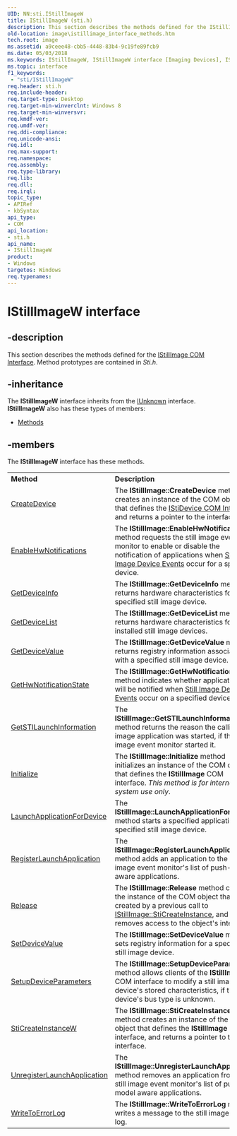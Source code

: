 ```yaml
---
UID: NN:sti.IStillImageW
title: IStillImageW (sti.h)
description: This section describes the methods defined for the IStillImage COM Interface. Method prototypes are contained in Sti.h.
old-location: image\istillimage_interface_methods.htm
tech.root: image
ms.assetid: a9ceee48-cbb5-4448-83b4-9c19fe89fcb9
ms.date: 05/03/2018
ms.keywords: IStillImageW, IStillImageW interface [Imaging Devices], IStillImageW interface [Imaging Devices],described, image.istillimage_interface_methods, sti/IStillImageW, stifnc_a737fc11-5690-49a8-b64e-82b27bb55e52.xml
ms.topic: interface
f1_keywords:
 - "sti/IStillImageW"
req.header: sti.h
req.include-header: 
req.target-type: Desktop
req.target-min-winverclnt: Windows 8
req.target-min-winversvr: 
req.kmdf-ver: 
req.umdf-ver: 
req.ddi-compliance: 
req.unicode-ansi: 
req.idl: 
req.max-support: 
req.namespace: 
req.assembly: 
req.type-library: 
req.lib: 
req.dll: 
req.irql: 
topic_type:
- APIRef
- kbSyntax
api_type:
- COM
api_location:
- sti.h
api_name:
- IStillImageW
product:
- Windows
targetos: Windows
req.typenames: 
---
```


# IStillImageW interface


## -description



This section describes the methods defined for the <a href="https://docs.microsoft.com/windows-hardware/drivers/image/istillimage-com-interface">IStillImage COM Interface</a>. Method prototypes are contained in <i>S</i><i>ti.h</i>.




## -inheritance

The <b xmlns:loc="http://microsoft.com/wdcml/l10n">IStillImageW</b> interface inherits from the <a href="https://docs.microsoft.com/windows/desktop/api/unknwn/nn-unknwn-iunknown">IUnknown</a> interface. <b>IStillImageW</b> also has these types of members:
<ul>
<li><a href="https://docs.microsoft.com/">Methods</a></li>
</ul>

## -members

The <b>IStillImageW</b> interface has these methods.
<table class="members" id="memberListMethods">
<tr>
<th align="left" width="37%">Method</th>
<th align="left" width="63%">Description</th>
</tr>
<tr data="declared;">
<td align="left" width="37%">
<a href="https://docs.microsoft.com/previous-versions/windows/hardware/drivers/ff543778(v=vs.85)">CreateDevice</a>
</td>
<td align="left" width="63%">
The <b>IStillImage::CreateDevice</b> method creates an instance of the COM object that defines the <a href="https://docs.microsoft.com/windows-hardware/drivers/image/istidevice-com-interface">IStiDevice COM Interface</a>, and returns a pointer to the interface.

</td>
</tr>
<tr data="declared;">
<td align="left" width="37%">
<a href="https://docs.microsoft.com/previous-versions/windows/hardware/drivers/ff543780(v=vs.85)">EnableHwNotifications</a>
</td>
<td align="left" width="63%">
The <b>IStillImage::EnableHwNotifications</b> method requests the still image event monitor to enable or disable the notification of applications when <a href="https://docs.microsoft.com/windows-hardware/drivers/image/still-image-device-events">Still Image Device Events</a> occur for a specified device.

</td>
</tr>
<tr data="declared;">
<td align="left" width="37%">
<a href="https://docs.microsoft.com/previous-versions/windows/hardware/drivers/ff543782(v=vs.85)">GetDeviceInfo</a>
</td>
<td align="left" width="63%">
The <b>IStillImage::GetDeviceInfo</b> method returns hardware characteristics for a specified still image device.

</td>
</tr>
<tr data="declared;">
<td align="left" width="37%">
<a href="https://docs.microsoft.com/previous-versions/windows/hardware/drivers/ff543784(v=vs.85)">GetDeviceList</a>
</td>
<td align="left" width="63%">
The <b>IStillImage::GetDeviceList</b> method returns hardware characteristics for all installed still image devices.

</td>
</tr>
<tr data="declared;">
<td align="left" width="37%">
<a href="https://docs.microsoft.com/previous-versions/windows/hardware/drivers/ff543786(v=vs.85)">GetDeviceValue</a>
</td>
<td align="left" width="63%">
The <b>IStillImage::GetDeviceValue</b> method returns registry information associated with a specified still image device.

</td>
</tr>
<tr data="declared;">
<td align="left" width="37%">
<a href="https://docs.microsoft.com/previous-versions/windows/hardware/drivers/ff543788(v=vs.85)">GetHwNotificationState</a>
</td>
<td align="left" width="63%">
The <b>IStillImage::GetHwNotificationState</b> method indicates whether applications will be notified when <a href="https://docs.microsoft.com/windows-hardware/drivers/image/still-image-device-events">Still Image Device Events</a> occur on a specified device.

</td>
</tr>
<tr data="declared;">
<td align="left" width="37%">
<a href="https://docs.microsoft.com/previous-versions/windows/hardware/drivers/ff543790(v=vs.85)">GetSTILaunchInformation</a>
</td>
<td align="left" width="63%">
The <b>IStillImage::GetSTILaunchInformation</b> method returns the reason the calling still image application was started, if the still image event monitor started it.

</td>
</tr>
<tr data="declared;">
<td align="left" width="37%">
<a href="https://docs.microsoft.com/previous-versions/windows/hardware/previsioning-framework/ff550945(v=vs.85)">Initialize</a>
</td>
<td align="left" width="63%">
The <b>IStillImage::Initialize</b> method initializes an instance of the COM object that defines the <b>IStillImage</b> COM interface. <i>This method is for internal system use only</i>.

</td>
</tr>
<tr data="declared;">
<td align="left" width="37%">
<a href="https://docs.microsoft.com/previous-versions/windows/hardware/drivers/ff543796(v=vs.85)">LaunchApplicationForDevice</a>
</td>
<td align="left" width="63%">
The <b>IStillImage::LaunchApplicationForDevice</b> method starts a specified application for a specified still image device.

</td>
</tr>
<tr data="declared;">
<td align="left" width="37%">
<a href="https://docs.microsoft.com/previous-versions/windows/hardware/drivers/ff543798(v=vs.85)">RegisterLaunchApplication</a>
</td>
<td align="left" width="63%">
The <b>IStillImage::RegisterLaunchApplication</b> method adds an application to the still image event monitor's list of push-model aware applications.

</td>
</tr>
<tr data="declared;">
<td align="left" width="37%">
<a href="https://docs.microsoft.com/previous-versions/windows/hardware/drivers/ff543799(v=vs.85)">Release</a>
</td>
<td align="left" width="63%">
The <b>IStillImage::Release</b> method closes the instance of the COM object that was created by a previous call to <a href="https://docs.microsoft.com/previous-versions/windows/hardware/drivers/ff543804(v=vs.85)">IStillImage::StiCreateInstance</a>, and removes access to the object's interface.

</td>
</tr>
<tr data="declared;">
<td align="left" width="37%">
<a href="https://docs.microsoft.com/previous-versions/windows/hardware/drivers/ff543801(v=vs.85)">SetDeviceValue</a>
</td>
<td align="left" width="63%">
The <b>IStillImage::SetDeviceValue</b> method sets registry information for a specified still image device.

</td>
</tr>
<tr data="declared;">
<td align="left" width="37%">
<a href="https://docs.microsoft.com/previous-versions/windows/hardware/drivers/ff543803(v=vs.85)">SetupDeviceParameters</a>
</td>
<td align="left" width="63%">
The <b>IStillImage::SetupDeviceParameters</b> method allows clients of the <b>IStillImage</b> COM interface to modify a still image device's stored characteristics, if the device's bus type is unknown.

</td>
</tr>
<tr data="declared;">
<td align="left" width="37%">
<a href="https://docs.microsoft.com/previous-versions/windows/hardware/drivers/ff543804(v=vs.85)">StiCreateInstanceW</a>
</td>
<td align="left" width="63%">
The <b>IStillImage::StiCreateInstance</b> method creates an instance of the COM object that defines the <b>IStillImage</b> interface, and returns a pointer to the interface.

</td>
</tr>
<tr data="declared;">
<td align="left" width="37%">
<a href="https://docs.microsoft.com/previous-versions/windows/hardware/drivers/ff543806(v=vs.85)">UnregisterLaunchApplication</a>
</td>
<td align="left" width="63%">
The <b>IStillImage::UnregisterLaunchApplication</b> method removes an application from the still image event monitor's list of push-model aware applications.

</td>
</tr>
<tr data="declared;">
<td align="left" width="37%">
<a href="https://docs.microsoft.com/previous-versions/windows/hardware/drivers/ff543807(v=vs.85)">WriteToErrorLog</a>
</td>
<td align="left" width="63%">
The <b>IStillImage::WriteToErrorLog </b>method writes a message to the still image error log.

</td>
</tr>
</table> 

